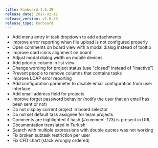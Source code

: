 ```yaml
---
title: Kanboard 1.0.39
release_date: 2017-02-12
release_version: v1.0.39
release_type: kanboard
---
```


* Add menu entry in task dropdown to add attachments
* Improve error reporting when file upload is not configured properly
* Open comments on board view with a modal dialog instead of tooltip
* Improve card icons alignment on board
* Adjust modal dialog width on mobile devices
* Add priority column in list view
* Change wording for project status (use "closed" instead of "inactive")
* Prevent people to remove columns that contains tasks
* Improve LDAP error reporting
* Add configuration parameter to disable email configuration from user interface
* Add email address field for projects
* Improve forget password behavior (notify the user that an email has been sent or not)
* Do not display current project in board selector
* Do not set default task assignee for team projects
* Comments are highlighted if hash (#comment-123) is present in URL
* Documentation translated in Turkish
* Search with multiple expressions with double quotes was not working
* Fix broken subtask restriction per user
* Fix CFD chart (stack wrongly ordered)